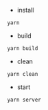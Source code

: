 

- install

```
yarn
```

- build

```
yarn build
```

- clean

```
yarn clean
```

- start

```
yarn server
```